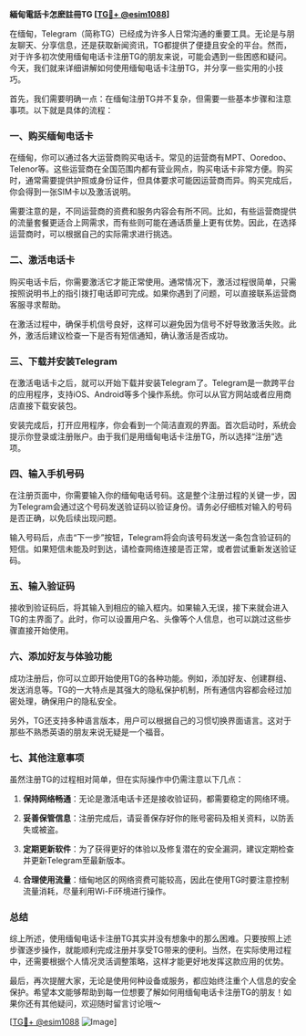 **緬甸電話卡怎麽註冊TG [[TG💪+ @esim1088](https://t.me/s/esim1088)]**

在缅甸，Telegram（简称TG）已经成为许多人日常沟通的重要工具。无论是与朋友聊天、分享信息，还是获取新闻资讯，TG都提供了便捷且安全的平台。然而，对于许多初次使用缅甸电话卡注册TG的朋友来说，可能会遇到一些困惑和疑问。今天，我们就来详细讲解如何使用缅甸电话卡注册TG，并分享一些实用的小技巧。

首先，我们需要明确一点：在缅甸注册TG并不复杂，但需要一些基本步骤和注意事项。以下就是具体的流程：

### 一、购买缅甸电话卡

在缅甸，你可以通过各大运营商购买电话卡。常见的运营商有MPT、Ooredoo、Telenor等。这些运营商在全国范围内都有营业网点，购买电话卡非常方便。购买时，通常需要提供护照或身份证件，但具体要求可能因运营商而异。购买完成后，你会得到一张SIM卡以及激活说明。

需要注意的是，不同运营商的资费和服务内容会有所不同。比如，有些运营商提供的流量套餐更适合上网需求，而有些则可能在通话质量上更有优势。因此，在选择运营商时，可以根据自己的实际需求进行挑选。

### 二、激活电话卡

购买电话卡后，你需要激活它才能正常使用。通常情况下，激活过程很简单，只需按照说明书上的指引拨打电话即可完成。如果你遇到了问题，可以直接联系运营商客服寻求帮助。

在激活过程中，确保手机信号良好，这样可以避免因为信号不好导致激活失败。此外，激活后建议检查一下是否有短信通知，确认激活是否成功。

### 三、下载并安装Telegram

在激活电话卡之后，就可以开始下载并安装Telegram了。Telegram是一款跨平台的应用程序，支持iOS、Android等多个操作系统。你可以从官方网站或者应用商店直接下载安装包。

安装完成后，打开应用程序，你会看到一个简洁直观的界面。首次启动时，系统会提示你登录或注册账户。由于我们是用缅甸电话卡注册TG，所以选择“注册”选项。

### 四、输入手机号码

在注册页面中，你需要输入你的缅甸电话号码。这是整个注册过程的关键一步，因为Telegram会通过这个号码发送验证码以验证身份。请务必仔细核对输入的号码是否正确，以免后续出现问题。

输入号码后，点击“下一步”按钮，Telegram将会向该号码发送一条包含验证码的短信。如果短信未能及时到达，请检查网络连接是否正常，或者尝试重新发送验证码。

### 五、输入验证码

接收到验证码后，将其输入到相应的输入框内。如果输入无误，接下来就会进入TG的主界面了。此时，你可以设置用户名、头像等个人信息，也可以跳过这些步骤直接开始使用。

### 六、添加好友与体验功能

成功注册后，你可以立即开始使用TG的各种功能。例如，添加好友、创建群组、发送消息等。TG的一大特点是其强大的隐私保护机制，所有通信内容都会经过加密处理，确保用户的隐私安全。

另外，TG还支持多种语言版本，用户可以根据自己的习惯切换界面语言。这对于那些不熟悉英语的朋友来说无疑是一个福音。

### 七、其他注意事项

虽然注册TG的过程相对简单，但在实际操作中仍需注意以下几点：

1. **保持网络畅通**：无论是激活电话卡还是接收验证码，都需要稳定的网络环境。
   
2. **妥善保管信息**：注册完成后，请妥善保存好你的账号密码及相关资料，以防丢失或被盗。

3. **定期更新软件**：为了获得更好的体验以及修复潜在的安全漏洞，建议定期检查并更新Telegram至最新版本。

4. **合理使用流量**：缅甸地区的网络资费可能较高，因此在使用TG时要注意控制流量消耗，尽量利用Wi-Fi环境进行操作。

### 总结

综上所述，使用缅甸电话卡注册TG其实并没有想象中的那么困难。只要按照上述步骤逐步操作，就能顺利完成注册并享受TG带来的便利。当然，在实际使用过程中，还需要根据个人情况灵活调整策略，这样才能更好地发挥这款应用的优势。

最后，再次提醒大家，无论是使用何种设备或服务，都应始终注重个人信息的安全保护。希望本文能够帮助到每一位想要了解如何用缅甸电话卡注册TG的朋友！如果你还有其他疑问，欢迎随时留言讨论哦～

[[TG💪+ @esim1088](https://t.me/s/esim1088) ![Image](https://i.postimg.cc/4NQfJmqS/Snipaste-2025-05-13-00-14-12.png)]